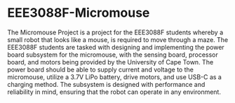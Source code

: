 # EEE3088F-Micromouse

The Micromouse Project is a project for the EEE3088F students whereby a small robot that looks like a mouse, is required to move through a maze. The EEE3088F students are tasked with designing and implementing the
power board subsystem for the micromouse, with the sensing board, processor board, and motors being provided by the University of Cape Town. The power board should be able to supply current and voltage to the micromouse, utilize a 3.7V LiPo battery, drive motors, and use USB-C as a charging method. The subsystem is designed with performance and reliability in mind, ensuring that the robot can operate in any environment.
